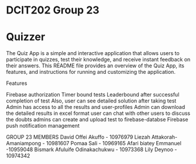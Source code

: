 # DCIT202 Group 23



# Quizzer

The Quiz App is a simple and interactive application that allows users to participate in quizzes, test their knowledge, and receive instant feedback on their answers. This README file provides an overview of the Quiz App, its features, and instructions for running and customizing the application.



Features 


Firebase authorization
Timer bound tests
Leaderbound after successful completion of test
Also, user can see detailed solution after taking test
Admin has access to all the results and user-profiles
Admin can download  the detailed results in excel format
user can chat  with other users  to discuss the doubts 
admins can create and upload test to firebase-databse 
Firebase push notification management 


GROUP 23 MEMBERS
David Offei Akuffo - 10976979
Liezah Attakorah-Amaniampong - 10981607
Pomaa Sali - 10969165
Afari biatey Emmanuel -10959048
Bismark Afuluife Odinakachukwu - 10973368
Lily Deynoo - 10974342


